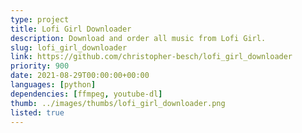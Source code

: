 ```yaml
---
type: project
title: Lofi Girl Downloader
description: Download and order all music from Lofi Girl.
slug: lofi_girl_downloader
link: https://github.com/christopher-besch/lofi_girl_downloader
priority: 900
date: 2021-08-29T00:00:00+00:00
languages: [python]
dependencies: [ffmpeg, youtube-dl]
thumb: ../images/thumbs/lofi_girl_downloader.png
listed: true
---
```


